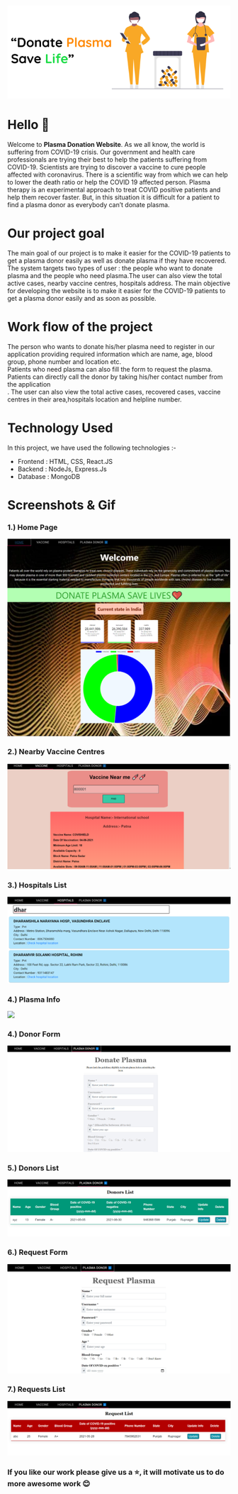 <img src="project_snapshots/plasma.png" width="950">
<h1>Hello 👋</h1>
Welcome to <b>Plasma Donation Website</b>. As we all know, the world is suffering from COVID-19 crisis. Our government and health care professionals are trying their best to help the  patients suffering from COVID-19. Scientists are trying to discover a vaccine to cure people affected with coronavirus. There is a scientific way from which we can help to lower the death ratio or help the COVID 19 affected person. Plasma therapy is an experimental approach to treat COVID positive patients and help them recover faster. But, in this situation it is difficult for a patient to find a plasma donor as everybody can’t donate plasma.
<h1>Our project goal</h1>
The main goal of our project is to make it easier for the COVID-19 patients to get a plasma donor easily as well as donate plasma if they have recovered. The system targets two types of user : the people who want to donate plasma and the people who need plasma.The user can also view the total active cases, nearby vaccine centres, hospitals address. The main objective for developing the website is to make it easier for the COVID-19 patients to get a plasma donor easily and as soon as possible.
<h1>Work flow of the project</h1>
The person who wants to donate his/her plasma need to register in our application providing required information which are name, age, blood group, phone number and location etc.<br/> 
Patients who need plasma can also fill the form to request the plasma. Patients can directly call the donor by taking his/her contact number from the application<br/>.
The user can also view the total active cases, recovered cases, vaccine centres in their area,hospitals location and helpline number.

<h1>Technology Used</h1>
In this project, we have used the following technologies :-
<ul>
<li>Frontend : HTML, CSS, React.JS</li>
<li>Backend : NodeJs, Express.Js</li>
<li>Database : MongoDB</li>
</ul>
<h1>Screenshots & Gif</h1>
<h3> 1.) Home Page </h3>
<img src="project_snapshots/HomePage.png"/>
<h3> 2.) Nearby Vaccine Centres </h3>
<img src="project_snapshots/VaccineCentres.png"/>
<h3> 3.) Hospitals List </h3>
<img src="project_snapshots/HospitalsList.png"/>
<h3> 4.) Plasma Info</h3>
<img src="https://im6.ezgif.com/tmp/ezgif-6-5adfef57c7ba.gif"/>
<h3> 4.) Donor Form </h3>
<img src="project_snapshots/DonorForm.png"/>
<h3> 5.) Donors List </h3>
<img src="project_snapshots/DonorList.png"/>
<h3> 6.) Request Form </h3>
<img src="project_snapshots/RequestPlasmaForm.png"/>
<h3> 7.) Requests List </h3>
<img src="project_snapshots/PlasmaRequestList.png"/>

<h3>If you like our work please give us a ⭐, it will motivate us to do more awesome work 😊</h3>
